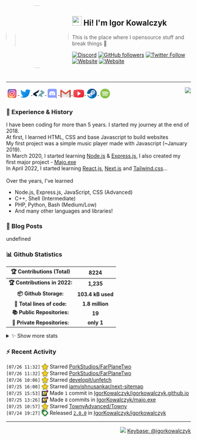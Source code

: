 <!-- ## Hi! I'm Igor Kowalczyk 🖐️ -->

<img width="170" height="170" align="left" style="float: left; margin: 0 10px 0 0; border-radius: 50%;" src="https://media.discordapp.net/attachments/710425657003212810/933327129305821184/circle.png">  

## <img width="26" height="26" src="https://raw.githubusercontent.com/igorkowalczyk/igorkowalczyk/master/src/images/wave.gif" width="27px"> Hi! I'm Igor Kowalczyk
> This is the place where I opensource stuff and break things :rofl:<br>

[![Discord](https://img.shields.io/discord/666599184844980224?color=333&label=Chat&logo=discord&logoColor=fff&style=flat-square)](https://igorkowalczyk.dev/r/discord-server)
[![GitHub followers](https://img.shields.io/github/followers/igorkowalczyk?color=333&label=Follow&logo=github&logoColor=fff&style=flat-square)](https://github.com/IgorKowalczyk?tab=followers)
[![Twitter Follow](https://img.shields.io/twitter/follow/majonezexe?color=333&label=Follow&logo=twitter&logoColor=fff&style=flat-square)](https://twitter.com/majonezexe)
[![Website](https://img.shields.io/website?down_color=333&down_message=off&label=Website&logo=firefox&logoColor=fff&style=flat-square&up_color=333&up_message=up&url=https%3A%2F%2Figorkowalczyk.dev)](https://igorkowalczyk.dev)
[![Website](https://komarev.com/ghpvc/?username=igorkowalczyk&style=flat-square&color=333333&label=Views)](https://igorkowalczyk.dev)
<br><br><br>

---

<a href="https://discord.com/users/544164729354977282">
 <img src="https://lanyard.cnrad.dev/api/544164729354977282?hideTimestamp=true&idleMessage=Just%20chillin'%20at%20the%20moment..." align="right" />
</a>

<p align="left">
 <a href="https://www.instagram.com/majonezexe/" target="_blank">
  <img src="https://github.com/igorkowalczyk/igorkowalczyk/blob/master/src/images/readme/svg/instagram.svg" alt="Instagram" width="32" align="center"/>
 </a>
 <a href="https://twitter.com/majonezexe" target="_blank">
  <img src="https://github.com/igorkowalczyk/igorkowalczyk/blob/master/src/images/readme/svg/twitter.svg" alt="Twitter" width="32" align="center"/>
 </a>
 <a href="https://profile.codersrank.io/user/igorkowalczyk/" target="_blank">
  <img src="https://github.com/igorkowalczyk/igorkowalczyk/blob/master/src/images/readme/png/codersrank.png" alt="Codersrank" width="34" align="center"/>
 </a>
 <a href="https://discord.com/users/544164729354977282" target="_blank">
  <img src="https://github.com/igorkowalczyk/igorkowalczyk/blob/master/src/images/readme/svg/discord.svg" alt="Discord" width="32" align="center"/>
 </a>
 <a href="mailto:majonezexe@protonmail.com" target="_blank">
  <img src="https://github.com/igorkowalczyk/igorkowalczyk/blob/master/src/images/readme/svg/gmail.svg" alt="Email" width="32" align="center"/>
 </a>
 <a href="https://www.youtube.com/c/Majonezexe" target="_blank">
  <img src="https://github.com/igorkowalczyk/igorkowalczyk/blob/master/src/images/readme/svg/youtube.svg" alt="YouTube" width="32" align="center"/>
 </a>
 <a href="https://steamcommunity.com/id/m-exe/" target="_blank">
  <img src="https://github.com/igorkowalczyk/igorkowalczyk/blob/master/src/images/readme/svg/steam.svg" alt="Steam" width="32" align="center"/>
 </a>
 <a href="https://open.spotify.com/user/1w9osz9cvrop0cn3yd09di21x" target="_blank">
  <img src="https://github.com/igorkowalczyk/igorkowalczyk/blob/master/src/images/readme/svg/spotify.svg" alt="Spotify" width="32" align="center"/>
 </a>
 <!--<a href="https://wakatime.com/@Majonezexe" target="_blank">
  <img src="https://github.com/igorkowalczyk/igorkowalczyk/blob/master/src/images/readme/svg/wakatime.svg" alt="Wakatime" width="32" align="center"/>
 </a>-->
</p>

### 💪 Experience & History
I have been coding for more than 5 years. I started my journey at the end of 2018.<br/>
At first, I learned HTML, CSS and base Javascript to build websites<br/>
My first project was a simple music player made with Javascript (~January 2019).<br/>
In March 2020, I started learning [Node.js](https://github.com/IgorKowalczyk?tab=repositories&q=&type=&language=javascript&sort=stargazers) & [Express.js](https://expressjs.com/), I also created my first major project - [Majo.exe](https://github.com/igorkowalczyk/majo.exe)<br/>
In April 2022, I started learning [React.js](https://reactjs.org/), [Next.js](https://nextjs.org/) and [Tailwind.css](https://tailwindcss.com/)...
<br/><br/>
Over the years, I've learned
 * Node.js, Express.js, JavaScript, CSS (Advanced)
 * C++, Shell (Intermediate)
 * PHP, Python, Bash (Medium/Low)
 * And many other languages and libraries!

### 📕 Blog Posts
<!-- START_SECTION:feed -->
undefined
<!-- END_SECTION:feed -->
   
### 📊 Github Statistics

<!--START_SECTION:waka-->
 | 🏆 Contributions (Total) | 8224 |
|:-:|:-:|
| **🏆 Contributions in 2022:** | **1,235**|
| **📦 Github Storage:** | **103.4 kB used**|
| **📝 Total lines of code:** | **1.8 million**|
| **📚 Public Repositories:** | **19** |
| **🔑 Private Repositories:** | **only 1** |
<details><summary>✨ Show more stats</summary>

#### 🌞 I work most during day 

```text
🌞 Morning    151 commits    ███░░░░░░░░░░░░░░░░░░░░░░   14.05% 
🌆 Daytime    410 commits    █████████░░░░░░░░░░░░░░░░   38.14% 
🌃 Evening    472 commits    ███████████░░░░░░░░░░░░░░   43.91% 
🌙 Night      42 commits     █░░░░░░░░░░░░░░░░░░░░░░░░   3.91%
```
#### 📅 I'm most productive on Monday 

```text
Monday       265 commits    ██████░░░░░░░░░░░░░░░░░░░   24.65% 
Tuesday      231 commits    █████░░░░░░░░░░░░░░░░░░░░   21.49% 
Wednesday    137 commits    ███░░░░░░░░░░░░░░░░░░░░░░   12.74% 
Thursday     95 commits     ██░░░░░░░░░░░░░░░░░░░░░░░   8.84% 
Friday       102 commits    ██░░░░░░░░░░░░░░░░░░░░░░░   9.49% 
Saturday     138 commits    ███░░░░░░░░░░░░░░░░░░░░░░   12.84% 
Sunday       107 commits    ██░░░░░░░░░░░░░░░░░░░░░░░   9.95%
```


#### 📊 Weekly work stats 

```text
💬 Programming Languages: 
JavaScript               18 hrs 25 mins      ███████████████████░░░░░░   76.94% 
JSON                     4 hrs 10 mins       ████░░░░░░░░░░░░░░░░░░░░░   17.45% 
Markdown                 41 mins             ░░░░░░░░░░░░░░░░░░░░░░░░░   2.9% 
YAML                     24 mins             ░░░░░░░░░░░░░░░░░░░░░░░░░   1.68% 
Other                    6 mins              ░░░░░░░░░░░░░░░░░░░░░░░░░   0.43%

💻 Operating System: 
Linux                    23 hrs 56 mins      █████████████████████████   100.0%
```

</details>

<!-- Wakatime stats generated at 2022-07-28 07:52:53.328932 -->
<!--END_SECTION:waka-->

### :zap: Recent Activity
<!--START_SECTION:activity-->
`[07/26 11:32]` <a href="https://github.com/igorkowalczyk" title="⭐"><img alt="⭐" src="https://github.com/igorkowalczyk/igorkowalczyk/raw/master/src/images/icons/star.png" align="top" height="18"></a> Starred [PorkStudios/FarPlaneTwo](https://github.com/PorkStudios/FarPlaneTwo)<br>`[07/26 11:32]` <a href="https://github.com/igorkowalczyk" title="⭐"><img alt="⭐" src="https://github.com/igorkowalczyk/igorkowalczyk/raw/master/src/images/icons/star.png" align="top" height="18"></a> Starred [PorkStudios/FarPlaneTwo](https://github.com/PorkStudios/FarPlaneTwo)<br>`[07/26 10:06]` <a href="https://github.com/igorkowalczyk" title="⭐"><img alt="⭐" src="https://github.com/igorkowalczyk/igorkowalczyk/raw/master/src/images/icons/star.png" align="top" height="18"></a> Starred [developit/unfetch](https://github.com/developit/unfetch)<br>`[07/25 16:00]` <a href="https://github.com/igorkowalczyk" title="⭐"><img alt="⭐" src="https://github.com/igorkowalczyk/igorkowalczyk/raw/master/src/images/icons/star.png" align="top" height="18"></a> Starred [iamvishnusankar/next-sitemap](https://github.com/iamvishnusankar/next-sitemap)<br>`[07/25 15:53]` <a href="https://github.com/igorkowalczyk" title="📝"><img alt="📝" src="https://github.com/igorkowalczyk/igorkowalczyk/raw/master/src/images/icons/commit.png" align="top" height="18"></a> Made `1` commit in [IgorKowalczyk/igorkowalczyk.github.io](https://github.com/IgorKowalczyk/igorkowalczyk.github.io)<br>`[07/25 13:26]` <a href="https://github.com/igorkowalczyk" title="📝"><img alt="📝" src="https://github.com/igorkowalczyk/igorkowalczyk/raw/master/src/images/icons/commit.png" align="top" height="18"></a> Made `8` commits in [IgorKowalczyk/majo.exe](https://github.com/IgorKowalczyk/majo.exe)<br>`[07/25 10:57]` <a href="https://github.com/igorkowalczyk" title="⭐"><img alt="⭐" src="https://github.com/igorkowalczyk/igorkowalczyk/raw/master/src/images/icons/star.png" align="top" height="18"></a> Starred [TownyAdvanced/Towny](https://github.com/TownyAdvanced/Towny)<br>`[07/24 19:27]` <a href="https://github.com/igorkowalczyk" title="🏷"><img alt="🏷" src="https://github.com/igorkowalczyk/igorkowalczyk/raw/master/src/images/icons/release.png" align="top" height="18"></a> Released [`2.0.0`](https://github.com/IgorKowalczyk/igorkowalczyk/releases/tag/2.0.0) in [IgorKowalczyk/igorkowalczyk](https://github.com/IgorKowalczyk/igorkowalczyk)
<!--END_SECTION:activity-->



---

<p align="right"><img src="https://keybase.io/images/icons/icon-keybase-logo-48@2x.png" width="18px"> <a href="https://keybase.io/igorkowalczyk">Keybase: @igorkowalczyk</a></p>
